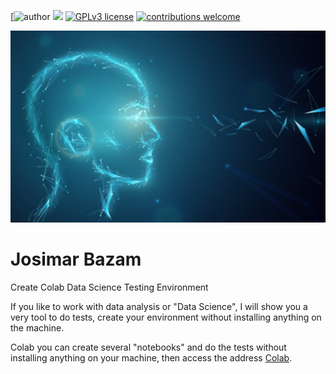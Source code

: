 [![author](https://www.linkedin.com/in/josimar-bazam-146577b3/) [![](https://img.shields.io/badge/python-3.7+-blue.svg)](https://www.python.org/downloads/release/python-365/) [![GPLv3 license](https://img.shields.io/badge/License-GPLv3-blue.svg)](http://perso.crans.org/besson/LICENSE.html) [![contributions welcome](https://img.shields.io/badge/contributions-welcome-brightgreen.svg?style=flat)](https://github.com/josimar-bazam)

<p align="center">
  <img src="https://github.com/josimar-bazam/data_science/blob/main/Screen%20Shot%202020-11-06%20at%203.43.33%20PM.png" >
</p>

# Josimar Bazam

Create Colab Data Science Testing Environment

If you like to work with data analysis or "Data Science", I will show you a very tool to do tests, create your environment without installing anything on the machine.

Colab you can create several "notebooks" and do the tests without installing anything on your machine, then access the address  [Colab](https://colab.research.google.com).


